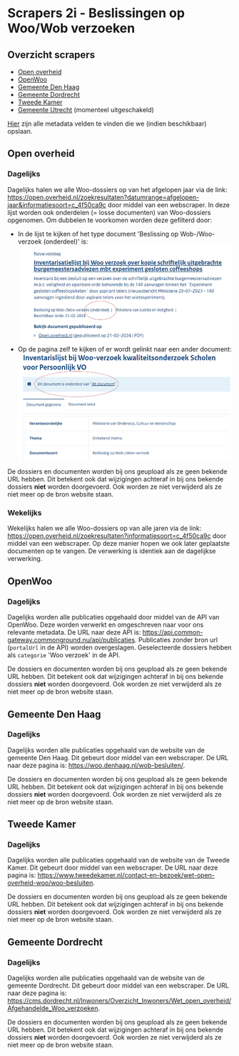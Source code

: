 # Scrapers 2i - Beslissingen op Woo/Wob verzoeken

## Overzicht scrapers
- [Open overheid](https://open.overheid.nl/)
- [OpenWoo](https://openwoo.app/)
- [Gemeente Den Haag](https://denhaag.nl/)
- [Gemeente Dordrecht](https://www.dordrecht.nl/)
- [Tweede Kamer](https://www.tweedekamer.nl/)
- [Gemeente Utrecht](https://www.utrecht.nl/) (momenteel uitgeschakeld)

[Hier](../SPEC%20MetadataSchema/README.md) zijn alle metadata velden te vinden die we (indien beschikbaar) opslaan.

## Open overheid

### Dagelijks
Dagelijks halen we alle Woo-dossiers op van het afgelopen jaar via de link: https://open.overheid.nl/zoekresultaten?datumrange=afgelopen-jaar&informatiesoort=c_4f50ca9c door middel van een webscraper. In deze lijst worden ook onderdelen (= losse documenten) van Woo-dossiers opgenomen. Om dubbelen te voorkomen worden deze gefilterd door:

- In de lijst te kijken of het type document 'Beslissing op Wob-/Woo-verzoek (onderdeel)' is:
![oo_2i_1](img/filter_oo_2i_1.png)
- Op de pagina zelf te kijken of er wordt gelinkt naar een ander document:
![oo_2i_2](img/filter_oo_2i_2.png)

De dossiers en documenten worden bij ons geupload als ze geen bekende URL hebben. Dit betekent ook dat wijzigingen achteraf in bij ons bekende dossiers **niet** worden doorgevoerd. Ook worden ze niet verwijderd als ze niet meer op de bron website staan.

### Wekelijks
Wekelijks halen we alle Woo-dossiers op van alle jaren via de link: https://open.overheid.nl/zoekresultaten?informatiesoort=c_4f50ca9c door middel van een webscraper. Op deze manier hopen we ook later geplaatste documenten op te vangen. De verwerking is identiek aan de dagelijkse verwerking.

## OpenWoo

### Dagelijks
Dagelijks worden alle publicaties opgehaald door middel van de API van OpenWoo. Deze worden verwerkt en omgeschreven naar voor ons relevante metadata. De URL naar deze API is: https://api.common-gateway.commonground.nu/api/publicaties. Publicaties zonder bron url (`portalUrl` in de API) worden overgeslagen. Geselecteerde dossiers hebben als `categorie` 'Woo verzoek' in de API.

De dossiers en documenten worden bij ons geupload als ze geen bekende URL hebben. Dit betekent ook dat wijzigingen achteraf in bij ons bekende dossiers **niet** worden doorgevoerd. Ook worden ze niet verwijderd als ze niet meer op de bron website staan.

## Gemeente Den Haag

### Dagelijks
Dagelijks worden alle publicaties opgehaald van de website van de gemeente Den Haag. Dit gebeurt door middel van een webscraper. De URL naar deze pagina is: https://woo.denhaag.nl/wob-besluiten/. 

De dossiers en documenten worden bij ons geupload als ze geen bekende URL hebben. Dit betekent ook dat wijzigingen achteraf in bij ons bekende dossiers **niet** worden doorgevoerd. Ook worden ze niet verwijderd als ze niet meer op de bron website staan.

## Tweede Kamer

### Dagelijks
Dagelijks worden alle publicaties opgehaald van de website van de Tweede Kamer. Dit gebeurt door middel van een webscraper. De URL naar deze pagina is: https://www.tweedekamer.nl/contact-en-bezoek/wet-open-overheid-woo/woo-besluiten.

De dossiers en documenten worden bij ons geupload als ze geen bekende URL hebben. Dit betekent ook dat wijzigingen achteraf in bij ons bekende dossiers **niet** worden doorgevoerd. Ook worden ze niet verwijderd als ze niet meer op de bron website staan.

## Gemeente Dordrecht

### Dagelijks
Dagelijks worden alle publicaties opgehaald van de website van de gemeente Dordrecht. Dit gebeurt door middel van een webscraper. De URL naar deze pagina is: https://cms.dordrecht.nl/Inwoners/Overzicht_Inwoners/Wet_open_overheid/Afgehandelde_Woo_verzoeken. 

De dossiers en documenten worden bij ons geupload als ze geen bekende URL hebben. Dit betekent ook dat wijzigingen achteraf in bij ons bekende dossiers **niet** worden doorgevoerd. Ook worden ze niet verwijderd als ze niet meer op de bron website staan.


